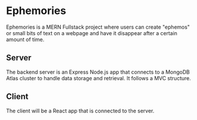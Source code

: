 # Ephemories
Ephemories is a MERN Fullstack project where users can create "ephemos" or small bits of text on a webpage and have it disappear after a certain amount of time.

## Server
The backend server is an Express Node.js app that connects to a MongoDB Atlas cluster to handle data storage and retrieval. It follows a MVC structure.

## Client
The client will be a React app that is connected to the server.